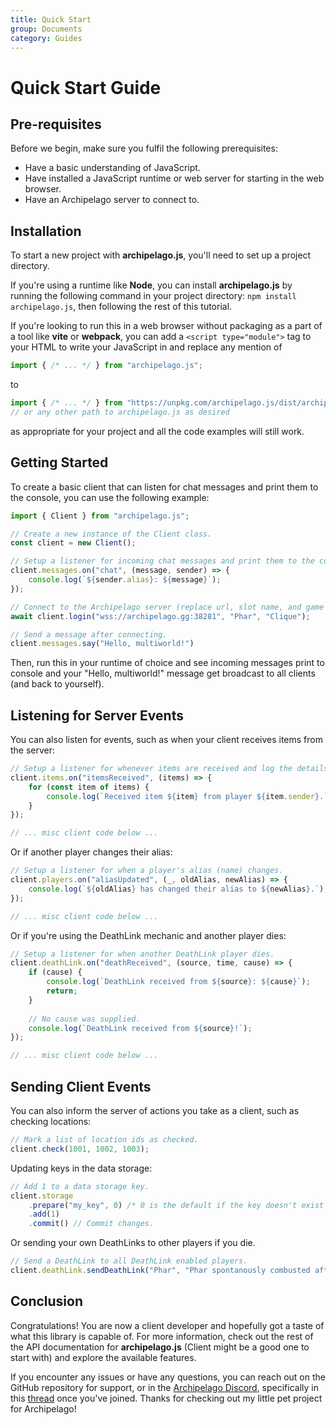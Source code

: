 ```yaml
---
title: Quick Start
group: Documents
category: Guides
---
```

# Quick Start Guide

## Pre-requisites

Before we begin, make sure you fulfil the following prerequisites:

* Have a basic understanding of JavaScript.
* Have installed a JavaScript runtime or web server for starting in the web browser.
* Have an Archipelago server to connect to.

## Installation

To start a new project with **archipelago.js**, you'll need to set up a project directory.

If you're using a runtime like **Node**, you can install **archipelago.js** by running the following command in your
project directory: `npm install archipelago.js`, then following the rest of this tutorial.

If you're looking to run this in a web browser without packaging as a part of a tool like **vite** or **webpack**, you
can add a `<script type="module">` tag to your HTML to write your JavaScript in and replace any mention of 
```js
import { /* ... */ } from "archipelago.js";
```
to
```js
import { /* ... */ } from "https://unpkg.com/archipelago.js/dist/archipelago.min.js";
// or any other path to archipelago.js as desired
``` 

as appropriate for your project and all the code examples will still work.

## Getting Started

To create a basic client that can listen for chat messages and print them to the console, you can use the following
example:

```js
import { Client } from "archipelago.js";

// Create a new instance of the Client class.
const client = new Client();

// Setup a listener for incoming chat messages and print them to the console.
client.messages.on("chat", (message, sender) => {
    console.log(`${sender.alias}: ${message}`);
});

// Connect to the Archipelago server (replace url, slot name, and game as appropriate for your scenario).
await client.login("wss://archipelago.gg:38281", "Phar", "Clique");

// Send a message after connecting.
client.messages.say("Hello, multiworld!")
```

Then, run this in your runtime of choice and see incoming messages print to console and your "Hello, multiworld!"
message get broadcast to all clients (and back to yourself).

## Listening for Server Events

You can also listen for events, such as when your client receives items from the server:

```js
// Setup a listener for whenever items are received and log the details.
client.items.on("itemsReceived", (items) => {
    for (const item of items) {
        console.log(`Received item ${item} from player ${item.sender}.`);
    }
});

// ... misc client code below ...
```

Or if another player changes their alias:

```js
// Setup a listener for when a player's alias (name) changes.
client.players.on("aliasUpdated", (_, oldAlias, newAlias) => {
    console.log(`${oldAlias} has changed their alias to ${newAlias}.`);
});

// ... misc client code below ...
```

Or if you're using the DeathLink mechanic and another player dies:

```js
// Setup a listener for when another DeathLink player dies.
client.deathLink.on("deathReceived", (source, time, cause) => {
    if (cause) {
        console.log(`DeathLink received from ${source}: ${cause}`);
        return;
    }
    
    // No cause was supplied.
    console.log(`DeathLink received from ${source}!`);
});

// ... misc client code below ...
```

## Sending Client Events

You can also inform the server of actions you take as a client, such as checking locations:

```js
// Mark a list of location ids as checked.
client.check(1001, 1002, 1003);
```

Updating keys in the data storage:

```js
// Add 1 to a data storage key.
client.storage
    .prepare("my_key", 0) /* 0 is the default if the key doesn't exist yet. */
    .add(1)
    .commit() // Commit changes.
```

Or sending your own DeathLinks to other players if you die.

```js
// Send a DeathLink to all DeathLink enabled players.
client.deathLink.sendDeathLink("Phar", "Phar spontanously combusted after pressing a large red button.");
```

## Conclusion

Congratulations! You are now a client developer and hopefully got a taste of what this library is capable of. For more
information, check out the rest of the API documentation for **archipelago.js** (Client might be a good one to start
with) and explore the available features.

If you encounter any issues or have any questions, you can reach out on the GitHub repository for support, or in the
[Archipelago Discord](https://discord.gg/8Z65BR2), specifically in this 
[thread](https://discord.com/channels/731205301247803413/1127258929357934662) once you've joined. Thanks for checking
out my little pet project for Archipelago!
